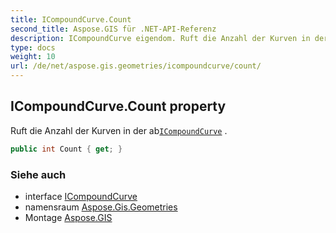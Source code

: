 ```yaml
---
title: ICompoundCurve.Count
second_title: Aspose.GIS für .NET-API-Referenz
description: ICompoundCurve eigendom. Ruft die Anzahl der Kurven in der abICompoundCurve .
type: docs
weight: 10
url: /de/net/aspose.gis.geometries/icompoundcurve/count/
---
```

## ICompoundCurve.Count property

Ruft die Anzahl der Kurven in der ab[`ICompoundCurve`](../) .

```csharp
public int Count { get; }
```

### Siehe auch

* interface [ICompoundCurve](../)
* namensraum [Aspose.Gis.Geometries](../../icompoundcurve/)
* Montage [Aspose.GIS](../../../)


